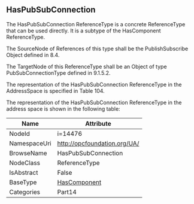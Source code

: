 <!-- objecttype -->
## HasPubSubConnection
The HasPubSubConnection ReferenceType is a concrete ReferenceType that can be used directly. It is a subtype of the HasComponent ReferenceType.

The SourceNode of References of this type shall be the PublishSubscribe Object defined in 8.4.

The TargetNode of this ReferenceType shall be an Object of type PubSubConnectionType defined in 9.1.5.2.

The representation of the HasPubSubConnection ReferenceType in the AddressSpace is specified in Table 104.  
<!-- end of text -->
The representation of the HasPubSubConnection ReferenceType in the address space is shown in the following table:  

|Name|Attribute|
|---|---|
|NodeId|i=14476|
|NamespaceUri|http://opcfoundation.org/UA/|
|BrowseName|HasPubSubConnection|
|NodeClass|ReferenceType|
|IsAbstract|False|
|BaseType|[HasComponent](../../../Part3/ReferenceTypes/HasComponent/readme.md)|
|Categories|Part14|

